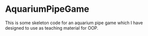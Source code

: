 # AquariumPipeGame
This is some skeleton code for an aquarium pipe game which I have designed to use as teaching material for OOP.
